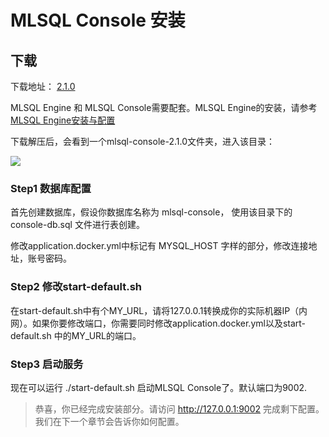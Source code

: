 # MLSQL Console 安装

## 下载

下载地址： [2.1.0](https://mlsql-downloads.kyligence.io/2.1.0/mlsql-console-2.1.0.tar.gz)

MLSQL Engine 和 MLSQL Console需要配套。MLSQL Engine的安装，请参考[MLSQL Engine安装与配置](engine/README.md)

下载解压后，会看到一个mlsql-console-2.1.0文件夹，进入该目录：

![](http://docs.mlsql.tech/upload_images/102b029c-19a0-423e-8776-e3128ca8eb4c.png)

### Step1 数据库配置
首先创建数据库，假设你数据库名称为 mlsql-console， 使用该目录下的 console-db.sql 文件进行表创建。

修改application.docker.yml中标记有 MYSQL_HOST 字样的部分，修改连接地址，账号密码。

### Step2 修改start-default.sh

在start-default.sh中有个MY_URL，请将127.0.0.1转换成你的实际机器IP（内网）。如果你要修改端口，你需要同时修改application.docker.yml以及start-default.sh 中的MY_URL的端口。


### Step3 启动服务

现在可以运行 ./start-default.sh 启动MLSQL Console了。默认端口为9002.

> 恭喜，你已经完成安装部分。请访问 http://127.0.0.1:9002 完成剩下配置。我们在下一个章节会告诉你如何配置。



